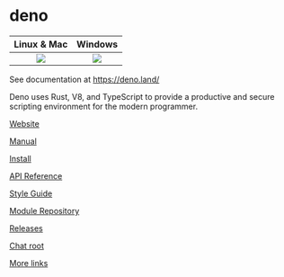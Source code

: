 # deno

|      **Linux & Mac**       |        **Windows**         |
| :------------------------: | :------------------------: |
| [![][tci badge]][tci link] | [![][avy badge]][avy link] |

See documentation at https://deno.land/

<!-- prettier-ignore -->
[avy badge]: https://ci.appveyor.com/api/projects/status/yel7wtcqwoy0to8x?branch=master&svg=true
[avy link]: https://ci.appveyor.com/project/deno/deno
[tci badge]: https://travis-ci.com/denoland/deno.svg?branch=master
[tci link]: https://travis-ci.com/denoland/deno

Deno uses Rust, V8, and TypeScript to provide a productive and secure scripting
environment for the modern programmer.

[Website](https://deno.land/)

[Manual](https://deno.land/manual.html#introduction)

[Install](https://github.com/denoland/deno_install)

[API Reference](https://deno.land/typedoc)

[Style Guide](https://deno.land/style_guide.html)

[Module Repository](https://deno.land/x/)

[Releases](Releases.md)

[Chat root](https://gitter.im/denolife/Lobby)

[More links](https://github.com/denolib/awesome-deno)
